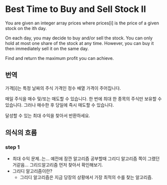 # Best Time to Buy and Sell Stock II

You are given an integer array prices where prices[i] is the price of a given stock on the ith day.

On each day, you may decide to buy and/or sell the stock. You can only hold at most one share of the stock at any time. However, you can buy it then immediately sell it on the same day.

Find and return the maximum profit you can achieve.

## 번역

가격[i]는 특정 날짜의 주식 가격인 정수 배열 가격이 주어집니다.

매일 주식을 매수 및/또는 매도할 수 있습니다. 한 번에 최대 한 종목의 주식만 보유할 수 있습니다. 그러나 매수한 후 당일에 즉시 매도할 수 있습니다.

달성할 수 있는 최대 수익을 찾아서 반환하세요.

## 의식의 흐름

### step 1
- 최대 수익 문제..는... 예전에 잠깐 알고리즘 공부할때 그리디 알고리즘 쪽이 그랬던거같음... 그리드알고리즘 먼저 찾아서 확인해보기.
- 그리디 알고리즘이란?
  - 그리디 알고리즘은 지금 당장의 상황에서 가장 최적의 수를 찾는 알고리즘.